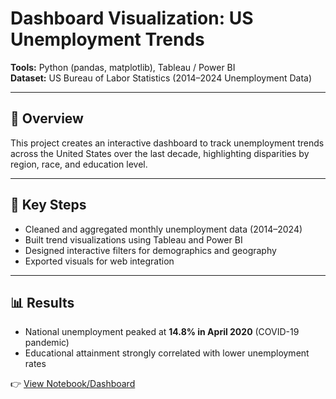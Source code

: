 # Dashboard Visualization: US Unemployment Trends

**Tools:** Python (pandas, matplotlib), Tableau / Power BI  
**Dataset:** US Bureau of Labor Statistics (2014–2024 Unemployment Data)  

---

## 📌 Overview
This project creates an interactive dashboard to track unemployment trends across the United States over the last decade, highlighting disparities by region, race, and education level.

---

## 🔑 Key Steps
- Cleaned and aggregated monthly unemployment data (2014–2024)  
- Built trend visualizations using Tableau and Power BI  
- Designed interactive filters for demographics and geography  
- Exported visuals for web integration  

---

## 📊 Results
- National unemployment peaked at **14.8% in April 2020** (COVID-19 pandemic)  
- Educational attainment strongly correlated with lower unemployment rates  

👉 [View Notebook/Dashboard](https://github.com/DataPhil17)
